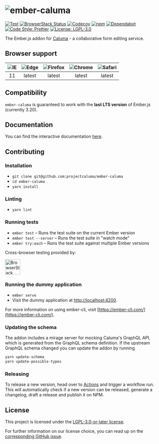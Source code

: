 # ![ember-caluma](https://user-images.githubusercontent.com/6150577/60805349-1e6f3080-a180-11e9-911f-874620aa72b1.png)

[![Test](https://github.com/projectcaluma/ember-caluma/workflows/Test/badge.svg)](https://github.com/projectcaluma/ember-caluma/actions?query=workflow%3ATest)
[![BrowserStack Status](https://automate.browserstack.com/badge.svg?badge_key=RFNMT2hyTnRjNVZkUitkWUl2d3BWK21KbnU3MU1tTGpHS2tOVHVCU1RrZz0tLXJjZ1J5VEZ6ZmtJWVpFdHpDRnREcFE9PQ==--3034affde596526379b7a0a19798a7ba1f79154c)](https://automate.browserstack.com/public-build/RFNMT2hyTnRjNVZkUitkWUl2d3BWK21KbnU3MU1tTGpHS2tOVHVCU1RrZz0tLXJjZ1J5VEZ6ZmtJWVpFdHpDRnREcFE9PQ==--3034affde596526379b7a0a19798a7ba1f79154c)
[![Codecov](https://codecov.io/gh/projectcaluma/ember-caluma/branch/master/graph/badge.svg)](https://codecov.io/gh/projectcaluma/ember-caluma)
[![npm](https://img.shields.io/npm/v/ember-caluma.svg)](https://www.npmjs.com/package/ember-caluma)
[![Dependabot](https://badgen.net/dependabot/projectcaluma/ember-caluma/?icon=dependabot)](https://dependabot.com/)
[![Code Style: Prettier](https://img.shields.io/badge/code_style-prettier-ff69b4.svg)](https://github.com/prettier/prettier)
[![License: LGPL-3.0](https://img.shields.io/badge/License-LGPL--3.0-blue.svg)](https://spdx.org/licenses/LGPL-3.0-or-later.html)

The Ember.js addon for [Caluma](https://caluma.io) - a collaborative form editing service.

## Browser support

| ![IE](https://raw.githubusercontent.com/alrra/browser-logos/master/src/archive/internet-explorer_9-11/internet-explorer_9-11_48x48.png) | ![Edge](https://raw.githubusercontent.com/alrra/browser-logos/master/src/edge/edge_48x48.png) | ![Firefox](https://raw.githubusercontent.com/alrra/browser-logos/master/src/firefox/firefox_48x48.png) | ![Chrome](https://raw.githubusercontent.com/alrra/browser-logos/master/src/chrome/chrome_48x48.png) | ![Safari](https://raw.githubusercontent.com/alrra/browser-logos/master/src/safari-ios/safari-ios_48x48.png) |
|:---------------------------------------------------------------------------------------------------------------------------------------:|:---------------------------------------------------------------------------------------------:|:------------------------------------------------------------------------------------------------------:|:---------------------------------------------------------------------------------------------------:|:-----------------------------------------------------------------------------------------------------------:|
|                                                                   11                                                                    |                                            latest                                             |                                                 latest                                                 |                                               latest                                                |                                                   latest                                                    | 

## Compatibility

`ember-caluma` is guaranteed to work with the **last LTS version** of Ember.js (currently 3.20).

## Documentation

You can find the interactive documentation [here](https://docs.caluma.io/ember-caluma).

## Contributing

### Installation

- `git clone git@github.com:projectcaluma/ember-caluma`
- `cd ember-caluma`
- `yarn install`

### Linting

- `yarn lint`

### Running tests

- `ember test` – Runs the test suite on the current Ember version
- `ember test --server` – Runs the test suite in "watch mode"
- `ember try:each` – Runs the test suite against multiple Ember versions

Cross-browser testing provided by:

<a href="https://browserstack.com"><img alt="BrowserStack" src="https://user-images.githubusercontent.com/6150577/69328224-24f1d680-0c4f-11ea-8b02-5670334923a3.png" height="50"></a>

### Running the dummy application

- `ember serve`
- Visit the dummy application at [http://localhost:4200](http://localhost:4200).

For more information on using ember-cli, visit [https://ember-cli.com/](https://ember-cli.com/).

### Updating the schema

The addon includes a mirage server for mocking Caluma's GraphQL API, which is generated from the GraphQL schema definition. If the upstream GraphQL schema changed you can update the addon by running

```bash
yarn update-schema
yarn update-possible-types
```

### Releasing

To release a new version, head over to [Actions](https://github.com/projectcaluma/ember-caluma/actions?query=workflow%3ARelease) and trigger a workflow run.
This will automatically check if a new version can be released, generate a changelog, draft a release and publish it on NPM.

## License

This project is licensed under the [LGPL-3.0-or-later license](LICENSE).

For further information on our license choice, you can read up on the [corresponding GitHub issue](https://github.com/projectcaluma/ember-caluma/issues/613).
